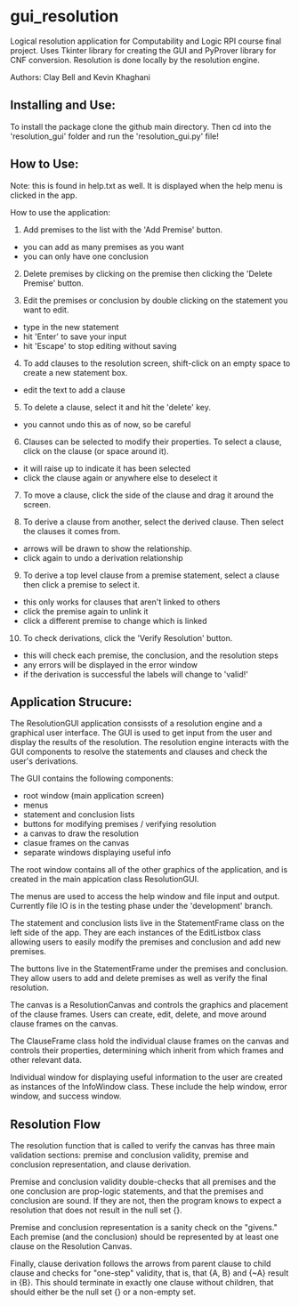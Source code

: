 # gui_resolution
Logical resolution application for Computability and Logic RPI course final project. Uses Tkinter library for creating the GUI and PyProver library for CNF conversion. Resolution is done locally by the resolution engine.

Authors: Clay Bell and Kevin Khaghani

## Installing and Use:
To install the package clone the github main directory. Then cd into the 'resolution_gui' folder and run the 'resolution_gui.py' file!

## How to Use:
Note: this is found in help.txt as well. It is displayed when the help menu is clicked in the app.

How to use the application:

1. Add premises to the list with the 'Add Premise' button.
  -  you can add as many premises as you want
  -  you can only have one conclusion 

2. Delete premises by clicking on the premise then clicking the 'Delete Premise' button.

3. Edit the premises or conclusion by double clicking on the statement you want to edit.
  -  type in the new statement
  -  hit 'Enter' to save your input
  -  hit 'Escape' to stop editing without saving

4. To add clauses to the resolution screen, shift-click on an empty space to create a new statement box. 
  -  edit the text to add a clause

5. To delete a clause, select it and hit the 'delete' key.
  -  you cannot undo this as of now, so be careful

6. Clauses can be selected to modify their properties. To select a clause, click on the clause (or space around it). 
  -  it will raise up to indicate it has been selected
  -  click the clause again or anywhere else to deselect it

7. To move a clause, click the side of the clause and drag it around the screen.

8. To derive a clause from another, select the derived clause. Then select the clauses it comes from.
  -  arrows will be drawn to show the relationship.
  -  click again to undo a derivation relationship

9. To derive a top level clause from a premise statement, select a clause then click a premise to select it.
  -  this only works for clauses that aren't linked to others
  -  click the premise again to unlink it 
  -  click a different premise to change which is linked

10. To check derivations, click the 'Verify Resolution' button.
  -  this will check each premise, the conclusion, and the resolution steps
  -  any errors will be displayed in the error window
  -  if the derivation is successful the labels will change to 'valid!'

## Application Strucure:
The ResolutionGUI application consissts of a resolution engine and a graphical user interface. The GUI is used to get input from the user and display the results of the resolution. The resolution engine interacts with the GUI components to resolve the statements and clauses and check the user's derivations.

The GUI contains the following components:
 - root window (main application screen)
 - menus
 - statement and conclusion lists
 - buttons for modifying premises / verifying resolution
 - a canvas to draw the resolution
 - clasue frames on the canvas
 - separate windows displaying useful info

The root window contains all of the other graphics of the application, and is created in the main appication class ResolutionGUI.

The menus are used to access the help window and file input and output. Currently file IO is in the testing phase under the 'development' branch.

The statement and conclusion lists live in the StatementFrame class on the left side of the app. They are each instances of the EditListbox class allowing users to easily modify the premises and conclusion and add new premises.

The buttons live in the StatementFrame under the premises and conclusion. They allow users to add and delete premises as well as verify the final resolution.

The canvas is a ResolutionCanvas and controls the graphics and placement of the clause frames. Users can create, edit, delete, and move around clause frames on the canvas.

The ClauseFrame class hold the individual clause frames on the canvas and controls their properties, determining which inherit from which frames and other relevant data.

Individual window for displaying useful information to the user are created as instances of the InfoWindow class. These include the help window, error window, and success window.

## Resolution Flow
The resolution function that is called to verify the canvas has three main validation sections: premise and conclusion validity, premise and conclusion representation, and clause derivation.

Premise and conclusion validity double-checks that all premises and the one conclusion are prop-logic statements, and that the premises and conclusion are sound. If they are not, then the program knows to expect a resolution that does not result in the null set {}.

Premise and conclusion representation is a sanity check on the "givens." Each premise (and the conclusion) should be represented by at least one clause on the Resolution Canvas.

Finally, clause derivation follows the arrows from parent clause to child clause and checks for "one-step" validity, that is, that {A, B} and {~A} result in {B}. This should terminate in exactly one clause without children, that should either be the null set {} or a non-empty set.
